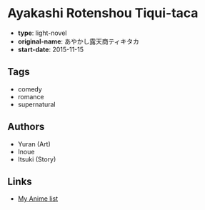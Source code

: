 # Ayakashi Rotenshou Tiqui-taca

-   **type**: light-novel
-   **original-name**: あやかし露天商ティキタカ
-   **start-date**: 2015-11-15

## Tags

-   comedy
-   romance
-   supernatural

## Authors

-   Yuran (Art)
-   Inoue
-   Itsuki (Story)

## Links

-   [My Anime list](https://myanimelist.net/manga/97135/Ayakashi_Rotenshou_Tiqui-taca)
